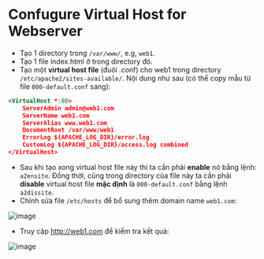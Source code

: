 # Confugure Virtual Host for Webserver

- Tạo 1 directory trong `/var/www/`, e.g, `web1`. 
- Tạo 1 file index.html ở trong directory đó.
- Tạo một **virtual host file** (đuôi .conf) cho web1 trong directory `/etc/apache2/sites-available/`. Nội dung như sau (có thể copy mẫu từ file `000-default.conf` sang):

```xml
<VirtualHost *:80>
    ServerAdmin admin@web1.com
    ServerName web1.com
    ServerAlias www.web1.com
    DocumentRoot /var/www/web1
    ErrorLog ${APACHE_LOG_DIR}/error.log
    CustomLog ${APACHE_LOG_DIR}/access.log combined
</VirtualHost>
```
- Sau khi tạo xong  virtual host file này thì ta cần phải **enable** nó bằng lệnh: `a2ensite`. Đồng thời, cũng trong directory của file này ta cần phải **disable** virtual host file **mặc định** là `000-default.conf` bằng lệnh `a2dissite`.
- Chỉnh sửa file `/etc/hosts` để bổ sung thêm domain name `web1.com`:

![image](https://user-images.githubusercontent.com/61876488/116590540-16314800-a948-11eb-9288-366c7329a45c.png)

- Truy cập http://web1.com để kiểm tra kết quả:

![image](https://user-images.githubusercontent.com/61876488/116591292-d74fc200-a948-11eb-8a60-a8113f206820.png)
